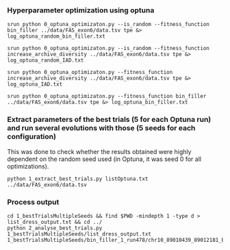 ### Hyperparameter optimization using optuna
```
srun python 0_optuna_optimizaton.py --is_random --fitness_function bin_filler ../data/FAS_exon6/data.tsv tpe &> log_optuna_random_bin_filler.txt

srun python 0_optuna_optimizaton.py --is_random --fitness_function increase_archive_diversity ../data/FAS_exon6/data.tsv tpe &> log_optuna_random_IAD.txt

srun python 0_optuna_optimizaton.py --fitness_function increase_archive_diversity ../data/FAS_exon6/data.tsv tpe &> log_optuna_IAD.txt

srun python 0_optuna_optimizaton.py --fitness_function bin_filler ../data/FAS_exon6/data.tsv tpe &> log_optuna_bin_filler.txt
```

### Extract parameters of the best trials (5 for each Optuna run) and run several evolutions with those (5 seeds for each configuration) 
This was done to check whether the results obtained were highly dependent on the random seed used (in Optuna, it was seed 0 for all optimizations).

`python 1_extract_best_trials.py listOptuna.txt ../data/FAS_exon6/data.tsv`

### Process output
```
cd 1_bestTrialsMultipleSeeds && find $PWD -mindepth 1 -type d > list_dress_output.txt && cd ../
python 2_analyse_best_trials.py 1_bestTrialsMultipleSeeds/list_dress_output.txt 1_bestTrialsMultipleSeeds/bin_filler_1_run478/chr10_89010439_89012181_ENST00000652046_original_seq.csv
```
